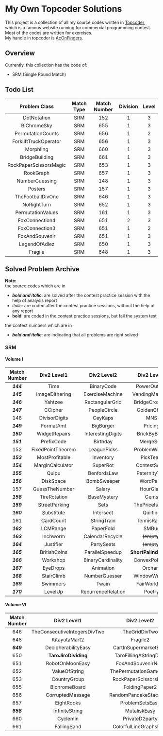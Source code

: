 # My Own Topcoder Solutions
This project is a collection of all my source codes written in [Topcoder](http://www.topcoder.com), which is a
famous
website running for commercial programming contest. Most of the codes are written for exercises.  
My handle in topcoder is [AcOnFingers](http://community.topcoder.com/tc?module=Mem$berProfile&cr=23086905).

## Overview

Currently, this collection has the code of:
* SRM (Single Round Match)

## Todo List
| Problem Class | Match Type | Match Number | Division | Level |
:---:|:---:|:---:|:---:|:---:|
DotNotation | SRM | 152 | 1 | 3 | 
BiChromeSky | SRM | 655 | 1 | 3 |
PermutationCounts | SRM | 656 | 1 | 2 |
ForkliftTruckOperator | SRM | 656 | 1 | 3 |
Morphling | SRM | 660 | 1 | 3 |
BridgeBuilding | SRM | 661 | 1 | 3 |
RockPaperScissorsMagic | SRM | 653 | 1 | 3 |
RookGraph | SRM | 657 | 1 | 3 |
NumberGuessing | SRM | 148 | 1 | 3 |
Posters | SRM | 157 | 1 | 3 |
TheFootballDivOne | SRM | 646 | 1 | 3 |
NoRightTurn | SRM | 652 | 1 | 3 |
PermutationValues | SRM | 161 | 1 | 3 |
FoxConnection4 | SRM | 651 | 2 | 3 |
FoxConnection3 | SRM | 651 | 1 | 2 |
FoxAndSouvenir | SRM | 651 | 1 | 3 |
LegendOfAdlez | SRM | 650 | 1 | 3 |
Fragile | SRM | 648 | 1 | 3 |

## Solved Problem Archive

**Note:**  
the source codes which are in
* **_bold and italic_**: are solved after the contest practice session with the help of analysis report
* _italic_: are coded after the contest practice sessions, without the help of any report 
* **bold**: are coded in the contest practice sessions, but fail the system test

the contest numbers which are in
* **_bold and italic_**: are indicating that all problems are right solved

### SRM

#### Volume I

| Match Number | Div2 Level1  | Div2 Level2 | Div2 Level3 | Div1 Level1 | Div1 Level2 | Div1 Level3 |
:---:|:---:|:---:|:---:|:---:|:---:|:---:|
**_144_** | Time | BinaryCode | PowerOutage | ~~(empty)~~ | Lottery | _PenLift_ | 
**_145_** | ImageDithering | ExerciseMachine | VendingMachine | Bonuses | ~~(empty)~~ | HillHike | 
**_146_** | Yahtzee | RectangularGrid | BridgeCrossing | ~~(empty)~~ | Masterbrain | Roundabout |
**_147_** | CCipher | PeopleCircle | GoldenChain |  ~~(empty)~~  | Dragons | Flags | 
148 | DivisorDigits | CeyKaps | MNS | Circlegame | ~~(empty)~~  | | 
**_149_** | FormatAmt | BigBurger | Pricing | ~~(empty)~~ | MessageMess | GForce | 
**_150_** | WidgetRepairs | InterestingDigits | BrickByBrick | ~~(empty)~~ | StripePainter | RoboCourier | 
**_151_** | PrefixCode | Birthday | MergeSort | Archimedes | ~~(empty)~~ | Gauss | 
152 | FixedPointTheorem | LeaguePicks | ProblemWriting | ~~(empty)~~ | QuiningTopCoder | | 
**_153_** | MostProfitable | Inventory | PickTeam | ~~(empty)~~ | Collision | GasStations | 
**_154_** | MarginCalculator | SuperRot | ContestScore | CheatCode | ~~(empty)~~ | PossibleOrders | 
**_155_** | Quipu | BenfordsLaw | PaternityTest | ~~(empty)~~ | QuipuReader | RedBlack |
**_156_** | DiskSpace | BombSweeper | WordParts | ~~(empty)~~ | SmartElevator | PathFinding |
157 | GuessTheNumber | Salary | HourGlass | ~~(empty)~~ | Table | |
**_158_** | TireRotation | BaseMystery | Gems | ~~(empty)~~ | StampPads | Jumper |
**_159_** | StreetParking | Sets | ThePriceIsRight | FryingHamburgers | ~~(empty)~~ | PointsOnAxis |
**_160_** | Substitute | Intersect | Quilting | Iditarod | ~~(empty)~~ | Permutation |
161 | CardCount | StringTrain | TennisRallies | IsHomomorphism | ~~(empty)~~ | |
**_162_** | LCMRange | PaperFold | SMBus | ~~(empty)~~ | **JarBox** | **PermutationCounter** |
**_163_** | Inchworm | CalendarRecycle | ~~(empty)~~ | Rochambo | **Pool** | **CalendarISO** |
**_164_** | Justifier | PartySeats | ~~(empty)~~ | UserId | WhatSort | **DesertWind** |
**_165_** | BritishCoins | ParallelSpeedup | **ShortPalindromes** | ~~(empty)~~ | ContinuedFractions | **Scheduling** |
**_166_** | Workshop | BinaryCardinality | ConvexPolygon | ~~(empty)~~ | CircleBugs | **LongNumber** |
**_167_** | EyeDrops | Animation | Orchard | ~~(empty)~~ | **TeamPhoto** | **AlphaDice** |
**_168_** | StairClimb | NumberGuesser | WindowWasher | ~~(empty)~~ | DirectoryTree | **ParkingLot** |
**_169_** | Swimmers | Twain | FairWorkload | MineField | ~~(empty)~~ | GoldMine |
**_170_** | LevelUp | RecurrenceRelation | Poetry | ~~(empty)~~ | CityLink | **Polynomials** |


#### Volume VI

| Match Number | Div2 Level1  | Div2 Level2 | Div2 Level3 | Div1 Level1 | Div1 Level2 | Div1 Level3 |
:---:|:---:|:---:|:---:|:---:|:---:|:---:|
646 | TheConsecutiveIntegersDivTwo | TheGridDivTwo | TheFootballDivTwo | TheConsecutiveIntegersDivOne | TheGridDivOne | |
648 | KitayutaMart2 | Fragile2 | **ABC** | AB | _KitayutaMart_ | |
**_649_** | DecipherabilityEasy | CartInSupermarketEasy | XorSequenceEasy | Decipherability | _XorSequence_ | **CartInSupermarket** |
650 | **TaroJiroDividing** | TaroFillingAStringDiv2 | TheKingsRoadsDiv2 | TaroFillingAStringDiv1 | **_TheKingsRoadsDiv1_** | |
651 | RobotOnMoonEasy | FoxAndSouvenirNext | | RobotOnMoon | | |
652 | ValueOfString | ThePermutationGameDiv2 | NoRightTurnDiv2 | ThePermutationGame | **_MaliciousPath_** | |
653 | CountryGroup | RockPaperScissorsEasy | SingingEasy | CountryGroupHard | **_Singing_** | |
655 | BichromeBoard | FoldingPaper2 | NineEasy | BichromePainting | Nine | |
656 | CorruptedMessage | RandomPancakeStackDiv2 | PermutationCountsDiv2 | RandomPancakeStack | | |
657 | EightRooks | ProblemSetsEasy | PolynomialRemainder | ProblemSets | **_PolynomialGCD_** | |
**_658_** | InfiniteString | MutaliskEasy | OddEvenTreeHard | OddEvenTree | Mutalisk | DancingForever |
660 | Cyclemin | PrivateD2party | Powerit | Coversta | Privateparty | |
661 | FallingSand | ColorfulLineGraphsDiv2 | BridgeBuildingDiv2 | MissingLCM | **_ColorfulLineGraphs_** | |
 

